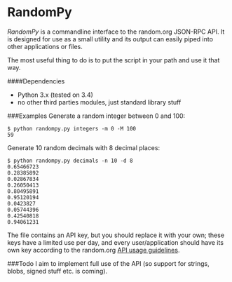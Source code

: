 RandomPy
========
*RandomPy* is a commandline interface to the random.org JSON-RPC API.
It is designed for use as a small utility and its output can easily piped into
other applications or files.

The most useful thing to do is to put the script in your path and use it
that way.

####Dependencies
* Python 3.x (tested on 3.4)
* no other third parties modules, just standard library stuff

###Examples
Generate a random integer between 0 and 100:
```
$ python randompy.py integers -m 0 -M 100
59
```

Generate 10 random decimals with 8 decimal places:
```
$ python randompy.py decimals -n 10 -d 8
0.65466723
0.28385892
0.02867834
0.26050413
0.80495891
0.95120194
0.0423827
0.05744396
0.42540818
0.94061231
```

The file contains an API key, but you should replace it with your own; these
keys have a limited use per day, and every user/application should have its
own key according to the random.org [API usage guidelines](https://api.random.org/guidelines).

###Todo
I aim to implement full use of the API (so support for strings, blobs, signed
stuff etc. is coming).
